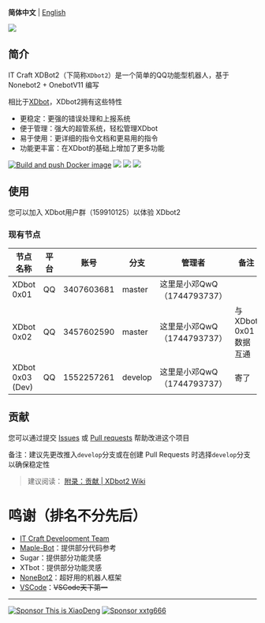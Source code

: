 **简体中文** | [English](https://github.com/ITCraftDevelopmentTeam/XDbot2/blob/master/README_en.md)

![](https://socialify.git.ci/ITCraftDevelopmentTeam/XDbot2/image?description=1&forks=1&issues=1&language=1&logo=https://www.thisisxd.top/img/XDbot2.png&name=1&owner=1&pulls=1&stargazers=1&theme=Light)

## 简介

IT Craft XDBot2（下简称`XDbot2`）是一个简单的QQ功能型机器人，基于 Nonebot2 + OnebotV11 编写

相比于[XDbot](https://github.com/This-is-XiaoDeng/XDbot)，XDbot2拥有这些特性

- 更稳定：更强的错误处理和上报系统
- 便于管理：强大的超管系统，轻松管理XDbot
- 易于使用：更详细的指令文档和更易用的指令
- 功能更丰富：在XDbot的基础上增加了更多功能

[![Build and push Docker image](https://github.com/ITCraftDevelopmentTeam/XDbot2/actions/workflows/build-and-push-docker-image.yml/badge.svg)](https://github.com/ITCraftDevelopmentTeam/XDbot2/actions/workflows/build-and-push-docker-image.yml)
![](https://img.shields.io/github/repo-size/ITCraftDevelopmentTeam/XDbot2)
![](https://img.shields.io/docker/image-size/xiaodeng3386/xdbot2?label=Docker%20Image%20Size)
![](https://img.shields.io/github/v/tag/ITCraftDevelopmentTeam/XDbot2)

## 使用

您可以加入 XDbot用户群（159910125）以体验 XDbot2

### 现有节点

| 节点名称         | 平台  | 账号       | 分支    | 管理者                      | 备注                             |
|------------------|-------|------------|---------|-----------------------------|----------------------------------|
| XDbot 0x01       | QQ    | 3407603681 | master  | 这里是小邓QwQ（1744793737） |                                  |
| XDbot 0x02       | QQ    | 3457602590 | master  | 这里是小邓QwQ（1744793737） | 与 XDbot 0x01 数据互通           |
| XDbot 0x03 (Dev) | QQ    | 1552257261 | develop | 这里是小邓QwQ（1744793737） | 寄了                             |

## 贡献

您可以通过提交 [Issues](https://github.com/ITCraftDevelopmentTeam/XDbot2/issues) 或 [Pull requests](https://github.com/ITCraftDevelopmentTeam/XDbot2/pulls) 帮助改进这个项目

备注：建议先更改推入`develop`分支或在创建 Pull Requests 时选择`develop`分支以确保稳定性

> 建议阅读： [附录：贡献 | XDbot2 Wiki](https://github.com/ITCraftDevelopmentTeam/XDbot2/wiki/%E9%99%84%E5%BD%95%EF%BC%9A%E8%B4%A1%E7%8C%AE) 

# 鸣谢（排名不分先后）

- [IT Craft Development Team](https://itcdt.top)
- [Maple-Bot](https://github.com/ITCraftDevelopmentTeam/Maple-Bot)：提供部分代码参考
- Sugar：提供部分功能灵感
- XTbot：提供部分功能灵感
- [NoneBot2](https://github.com/nonebot/nonebot2)：超好用的机器人框架
- [VSCode](https://github.com/microsoft/vscode)：~~VSCode天下第一~~

----

<a href="https://pay.thisisxd.top/"><img src="https://img.shields.io/badge/Sponsor%20-%20This%20is%20XiaoDeng-green?logo=wechat&amp;logoColor=white&amp;style=flat" alt="Sponsor This is XiaoDeng"></a>
<a href="https://sponsor.xxtg666.top/"><img src="https://img.shields.io/badge/Sponsor%20-%20xxtg666-blue?logo=alipay&amp;logoColor=white&amp;style=flat" alt="Sponsor xxtg666"></a>

